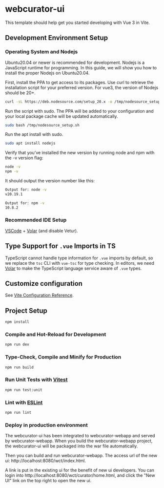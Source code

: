 # webcurator-ui

This template should help get you started developing with Vue 3 in Vite.

## Development Environment Setup

### Operating System and Nodejs
Ubuntu20.04 or newer is recommended for development. Nodejs is a JavaScript runtime for programming. In this guide, we will show you how to install the proper Nodejs on Ubuntu20.04.

First, install the PPA to get access to its packages. Use curl to retrieve the installation script for your preferred version. For vue3, the version of Nodejs should be 20+.
```sh
curl -sL https://deb.nodesource.com/setup_20.x -o /tmp/nodesource_setup.sh
```

Run the script with sudo. The PPA will be added to your configuration and your local package cache will be updated automatically.
```sh
sudo bash /tmp/nodesource_setup.sh
```

Run the apt install with sudo.
```sh
sudo apt install nodejs
```

Verify that you’ve installed the new version by running node and npm with the -v version flag:
```sh
node -v
npm -v
```

It should output the version number like this:
```sh
Output for: node -v
v20.19.1

Output for: npm -v
10.8.2
```

### Recommended IDE Setup

[VSCode](https://code.visualstudio.com/) + [Volar](https://marketplace.visualstudio.com/items?itemName=Vue.volar) (and disable Vetur).

## Type Support for `.vue` Imports in TS

TypeScript cannot handle type information for `.vue` imports by default, so we replace the `tsc` CLI with `vue-tsc` for type checking. In editors, we need [Volar](https://marketplace.visualstudio.com/items?itemName=Vue.volar) to make the TypeScript language service aware of `.vue` types.

## Customize configuration

See [Vite Configuration Reference](https://vitejs.dev/config/).

## Project Setup

```sh
npm install
```

### Compile and Hot-Reload for Development

```sh
npm run dev
```

### Type-Check, Compile and Minify for Production

```sh
npm run build
```

### Run Unit Tests with [Vitest](https://vitest.dev/)

```sh
npm run test:unit
```

### Lint with [ESLint](https://eslint.org/)

```sh
npm run lint
```

### Deploy in production environment
The webcurator-ui has been integrated to webcurator-webapp and served by webcurator-webapp. When you build the webcurator-webapp project, the webcurator-ui will be packaged into the war file automatically.

Then you can build and run webcurator-webapp. The access url of the new ui: http://localhost:8080/wct/index.html.

A link is put in the existing ui for the benefit of new ui developers. You can login into http://localhost:8080/wct/curator/home.html, and click the "New UI" link on the top right to open the new ui.

